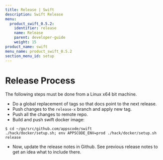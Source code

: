 ```yaml
---
title: Release | Swift
description: Swift Release
menu:
  product_swift_0.5.2:
    identifier: release    
    name: Release
    parent: developer-guide
    weight: 15
product_name: swift
menu_name: product_swift_0.5.2
section_menu_id: setup
---
```

# Release Process

The following steps must be done from a Linux x64 bit machine.

- Do a global replacement of tags so that docs point to the next release.
- Push changes to the `release-x` branch and apply new tag.
- Push all the changes to remote repo.
- Build and push swift docker image:
```console
$ cd ~/go/src/github.com/appscode/swift
./hack/docker/setup.sh; env APPSCODE_ENV=prod ./hack/docker/setup.sh release
```

- Now, update the release notes in Github. See previous release notes to get an idea what to include there.

